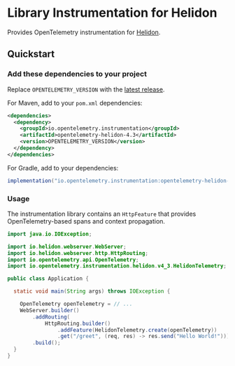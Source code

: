 # Library Instrumentation for Helidon

Provides OpenTelemetry instrumentation for [Helidon](https://helidon.io/).

## Quickstart

### Add these dependencies to your project

Replace `OPENTELEMETRY_VERSION` with the [latest
release](https://central.sonatype.com/artifact/io.opentelemetry.instrumentation/opentelemetry-helidon-4.3).

For Maven, add to your `pom.xml` dependencies:

```xml
<dependencies>
  <dependency>
    <groupId>io.opentelemetry.instrumentation</groupId>
    <artifactId>opentelemetry-helidon-4.3</artifactId>
    <version>OPENTELEMETRY_VERSION</version>
  </dependency>
</dependencies>
```

For Gradle, add to your dependencies:

```groovy
implementation("io.opentelemetry.instrumentation:opentelemetry-helidon-4.3:OPENTELEMETRY_VERSION")
```

### Usage

The instrumentation library contains an `HttpFeature` that provides OpenTelemetry-based spans
and context propagation.

```java
import java.io.IOException;

import io.helidon.webserver.WebServer;
import io.helidon.webserver.http.HttpRouting;
import io.opentelemetry.api.OpenTelemetry;
import io.opentelemetry.instrumentation.helidon.v4_3.HelidonTelemetry;

public class Application {

  static void main(String args) throws IOException {

    OpenTelemetry openTelemetry = // ...
    WebServer.builder()
        .addRouting(
            HttpRouting.builder()
                .addFeature(HelidonTelemetry.create(openTelemetry))
                .get("/greet", (req, res) -> res.send("Hello World!")))
        .build();
  }
}
```
